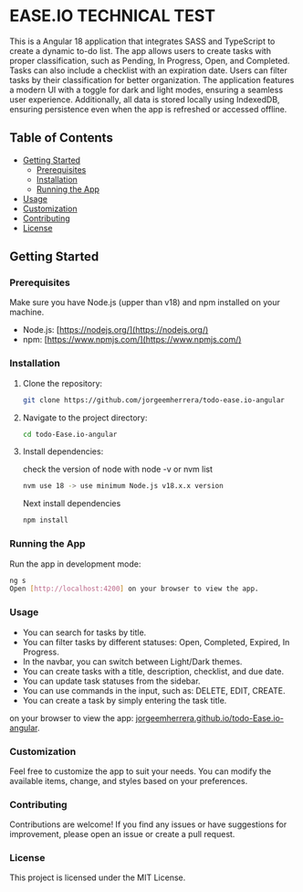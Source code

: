 # EASE.IO TECHNICAL TEST

This is a Angular 18 application that integrates SASS and TypeScript to create a dynamic to-do list. The app allows users to create tasks with proper classification, such as Pending, In Progress, Open, and Completed. Tasks can also include a checklist with an expiration date. Users can filter tasks by their classification for better organization. The application features a modern UI with a toggle for dark and light modes, ensuring a seamless user experience. Additionally, all data is stored locally using IndexedDB, ensuring persistence even when the app is refreshed or accessed offline.

## Table of Contents

- [Getting Started](#getting-started)
  - [Prerequisites](#prerequisites)
  - [Installation](#installation)
  - [Running the App](#running-the-app)
- [Usage](#usage)
- [Customization](#customization)
- [Contributing](#contributing)
- [License](#license)

## Getting Started

### Prerequisites

Make sure you have Node.js (upper than v18) and npm installed on your machine.

- Node.js: [https://nodejs.org/](https://nodejs.org/)
- npm: [https://www.npmjs.com/](https://www.npmjs.com/)

### Installation

1. Clone the repository:

   ```bash
   git clone https://github.com/jorgeemherrera/todo-ease.io-angular
   ```
2. Navigate to the project directory:

   ```bash
   cd todo-Ease.io-angular
   ```

3. Install dependencies:

   check the version of node with node -v or nvm list 

   ```bash
   nvm use 18 -> use minimum Node.js v18.x.x version
   ```

   Next install dependencies

   ```bash
   npm install
   ```
### Running the App

Run the app in development mode:

   ```bash
   ng s
   Open [http://localhost:4200] on your browser to view the app.
   ```

### Usage

- You can search for tasks by title.
- You can filter tasks by different statuses: Open, Completed, Expired, In Progress.
- In the navbar, you can switch between Light/Dark themes.
- You can create tasks with a title, description, checklist, and due date.
- You can update task statuses from the sidebar.
- You can use commands in the input, such as: DELETE, EDIT, CREATE.
- You can create a task by simply entering the task title.

on your browser to view the app: [jorgeemherrera.github.io/todo-Ease.io-angular](https://github.com/jorgeemherrera/todo-ease.io-angular).

### Customization

Feel free to customize the app to suit your needs. You can modify the available items, change, and styles based on your preferences.

### Contributing

Contributions are welcome! If you find any issues or have suggestions for improvement, please open an issue or create a pull request.

### License

This project is licensed under the MIT License.
